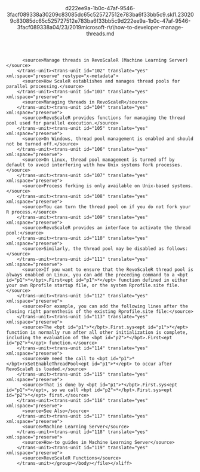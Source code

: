 <?xml version="1.0"?><xliff version="1.2" xmlns="urn:oasis:names:tc:xliff:document:1.2" xmlns:xsi="http://www.w3.org/2001/XMLSchema-instance" xsi:schemaLocation="urn:oasis:names:tc:xliff:document:1.2 xliff-core-1.2-transitional.xsd"><file datatype="xml" original="how-to-developer-manage-threads.md" source-language="en-US" target-language="en-US"><header><tool tool-id="mdxliff" tool-name="mdxliff" tool-version="1.0-1931010" tool-company="Microsoft" /><xliffext:skl_file_name xmlns:xliffext="urn:microsoft:content:schema:xliffextensions">d222ee9a-1b0c-47af-9546-3facf089338a30209c83085dc65c525727512e783ba6f33bb5c9.skl</xliffext:skl_file_name><xliffext:version xmlns:xliffext="urn:microsoft:content:schema:xliffextensions">1.2</xliffext:version><xliffext:ms.openlocfilehash xmlns:xliffext="urn:microsoft:content:schema:xliffextensions">30209c83085dc65c525727512e783ba6f33bb5c9</xliffext:ms.openlocfilehash><xliffext:ms.sourcegitcommit xmlns:xliffext="urn:microsoft:content:schema:xliffextensions">d222ee9a-1b0c-47af-9546-3facf089338a</xliffext:ms.sourcegitcommit><xliffext:ms.lasthandoff xmlns:xliffext="urn:microsoft:content:schema:xliffextensions">04/23/2019</xliffext:ms.lasthandoff><xliffext:ms.openlocfilepath xmlns:xliffext="urn:microsoft:content:schema:xliffextensions">microsoft-r\r\how-to-developer-manage-threads.md</xliffext:ms.openlocfilepath></header><body><group id="content" extype="content"><trans-unit id="101" translate="yes" xml:space="preserve" restype="x-metadata">
          <source>Manage threads in RevoScaleR (Machine Learning Server)</source>
        </trans-unit><trans-unit id="102" translate="yes" xml:space="preserve" restype="x-metadata">
          <source>How ScaleR establishes and manages thread pools for parallel processing.</source>
        </trans-unit><trans-unit id="103" translate="yes" xml:space="preserve">
          <source>Managing threads in RevoScaleR</source>
        </trans-unit><trans-unit id="104" translate="yes" xml:space="preserve">
          <source>RevoScaleR provides functions for managing the thread pool used for parallel execution.</source>
        </trans-unit><trans-unit id="105" translate="yes" xml:space="preserve">
          <source>On Windows, thread pool management is enabled and should not be turned off.</source>
        </trans-unit><trans-unit id="106" translate="yes" xml:space="preserve">
          <source>On Linux, thread pool management is turned off by default to avoid interfering with how Unix systems fork processes.</source>
        </trans-unit><trans-unit id="107" translate="yes" xml:space="preserve">
          <source>Process forking is only available on Unix-based systems.</source>
        </trans-unit><trans-unit id="108" translate="yes" xml:space="preserve">
          <source>You can turn the thread pool on if you do not fork your R process.</source>
        </trans-unit><trans-unit id="109" translate="yes" xml:space="preserve">
          <source>RevoScaleR provides an interface to activate the thread pool:</source>
        </trans-unit><trans-unit id="110" translate="yes" xml:space="preserve">
          <source>Similarly, the thread pool may be disabled as follows:</source>
        </trans-unit><trans-unit id="111" translate="yes" xml:space="preserve">
          <source>If you want to ensure that the RevoScaleR thread pool is always enabled on Linux, you can add the preceding command to a <bpt id="p1">*</bpt>.First<ept id="p1">*</ept> function defined in either your own Rprofile startup file, or the system Rprofile.site file.</source>
        </trans-unit><trans-unit id="112" translate="yes" xml:space="preserve">
          <source>For example, you can add the following lines after the closing right parenthesis of the existing Rprofile.site file:</source>
        </trans-unit><trans-unit id="113" translate="yes" xml:space="preserve">
          <source>The <bpt id="p1">*</bpt>.First.sys<ept id="p1">*</ept> function is normally run after all other initialization is complete, including the evaluation of the <bpt id="p2">*</bpt>.First<ept id="p2">*</ept> function.</source>
        </trans-unit><trans-unit id="114" translate="yes" xml:space="preserve">
          <source>We need the call to <bpt id="p1">*</bpt>rxSetEnableThreadPool<ept id="p1">*</ept> to occur after RevoScaleR is loaded.</source>
        </trans-unit><trans-unit id="115" translate="yes" xml:space="preserve">
          <source>That is done by <bpt id="p1">*</bpt>.First.sys<ept id="p1">*</ept>, so we call <bpt id="p2">*</bpt>.First.sys<ept id="p2">*</ept> first.</source>
        </trans-unit><trans-unit id="116" translate="yes" xml:space="preserve">
          <source>See Also</source>
        </trans-unit><trans-unit id="117" translate="yes" xml:space="preserve">
          <source>Machine Learning Server</source>
        </trans-unit><trans-unit id="118" translate="yes" xml:space="preserve">
          <source>How-to guides in Machine Learning Server</source>
        </trans-unit><trans-unit id="119" translate="yes" xml:space="preserve">
          <source>RevoScaleR Functions</source>
        </trans-unit></group></body></file></xliff>